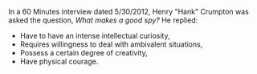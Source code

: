 <!--
.. title: Hank Crumton on what makes a good spy
.. slug: henry_crumpton
.. date: 2013-10-08 03:15:00 UTC
.. tags: characteristics
.. category:
.. link: 
.. description: This content was pulled from an interview from 60 minutes.
.. type: text
-->
 In a 60 Minutes interview dated 5/30/2012, Henry "Hank" Crumpton was asked the question, *What makes a good spy?*  He replied:  
 - Have to have an intense intellectual curiosity,  
 - Requires willingness to deal with ambivalent situations,  
 - Possess a certain degree of creativity,  
 - Have physical courage.
